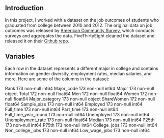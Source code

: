 ## Introduction

In this project, I worked with a dataset on the job outcomes of students who graduated from college between 2010 and 2012. The original data on job outcomes was released by [American Community Survey](https://www.census.gov/programs-surveys/acs/), which conducts surveys and aggregates the data. FiveThirtyEight cleaned the dataset and released it on their [Github repo](https://github.com/fivethirtyeight/data/tree/master/college-majors).

## Variables

Each row in the dataset represents a different major in college and contains information on gender diversity, employment rates, median salaries, and more. Here are some of the columns in the dataset:

Rank                    173 non-null int64
Major_code              173 non-null int64
Major                   173 non-null object
Total                   172 non-null float64
Men                     172 non-null float64
Women                   172 non-null float64
Major_category          173 non-null object
ShareWomen              172 non-null float64
Sample_size             173 non-null int64
Employed                173 non-null int64
Full_time               173 non-null int64
Part_time               173 non-null int64
Full_time_year_round    173 non-null int64
Unemployed              173 non-null int64
Unemployment_rate       173 non-null float64
Median                  173 non-null int64
P25th                   173 non-null int64
P75th                   173 non-null int64
College_jobs            173 non-null int64
Non_college_jobs        173 non-null int64
Low_wage_jobs           173 non-null int64
